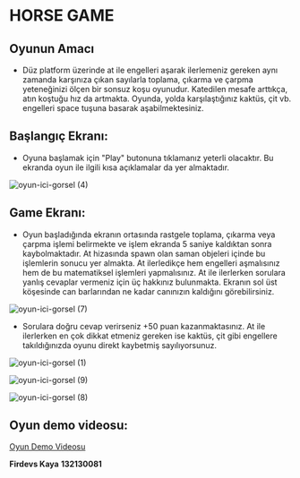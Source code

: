 # **HORSE GAME**



## **Oyunun Amacı**


- Düz platform üzerinde at ile engelleri aşarak ilerlemeniz gereken aynı zamanda karşınıza çıkan sayılarla toplama, çıkarma ve çarpma yeteneğinizi ölçen bir sonsuz koşu oyunudur. Katedilen mesafe arttıkça, atın koştuğu hız da artmakta. Oyunda, yolda karşılaştığınız kaktüs, çit vb. engelleri space tuşuna basarak aşabilmektesiniz.  

## **Başlangıç Ekranı:**


- Oyuna başlamak için "Play" butonuna tıklamanız yeterli olacaktır. Bu ekranda oyun ile ilgili kısa açıklamalar da yer almaktadır.

  
![oyun-ici-gorsel (4)](https://github.com/kontevs/HorseGameProject/assets/127441398/b59f9129-0c32-4d15-856c-b895bb80705a)



## **Game Ekranı:**


- Oyun başladığında ekranın ortasında rastgele toplama, çıkarma veya çarpma işlemi belirmekte ve işlem ekranda 5 saniye kaldıktan sonra kaybolmaktadır. At hizasında spawn olan saman objeleri içinde bu işlemlerin sonucu yer almakta. At ilerledikçe hem engelleri aşmalısınız hem de bu matematiksel işlemleri yapmalısınız. At ile ilerlerken sorulara yanlış cevaplar vermeniz için üç hakkınız bulunmakta. Ekranın sol üst köşesinde can barlarından ne kadar canınızın kaldığını görebilirsiniz.

![oyun-ici-gorsel (7)](https://github.com/kontevs/HorseGameProject/assets/127441398/f8b39f3a-3c2b-40ed-b340-4a990979bad4)


- Sorulara doğru cevap verirseniz +50 puan kazanmaktasınız. At ile ilerlerken en çok dikkat etmeniz gereken ise kaktüs, çit gibi engellere takıldığınızda oyunu direkt kaybetmiş sayılıyorsunuz.


![oyun-ici-gorsel (1)](https://github.com/kontevs/HorseGameProject/assets/127441398/48dfc1e4-5c24-469f-92f4-75902902272c)


![oyun-ici-gorsel (9) ](https://github.com/kontevs/HorseGameProject/assets/127441398/7971e1bb-8846-4476-b0ee-aeb4287e7fcc)


![oyun-ici-gorsel (8) ](https://github.com/kontevs/HorseGameProject/assets/127441398/fc006d0a-f71f-46c9-9aee-22a472e67b58)





## **Oyun demo videosu:**

[Oyun Demo Videosu](https://github.com/kontevs/HorseGame/assets/127441398/1f2ffa36-d616-4ab9-80c2-6fc82d161ed4)



**Firdevs Kaya**
**132130081**
